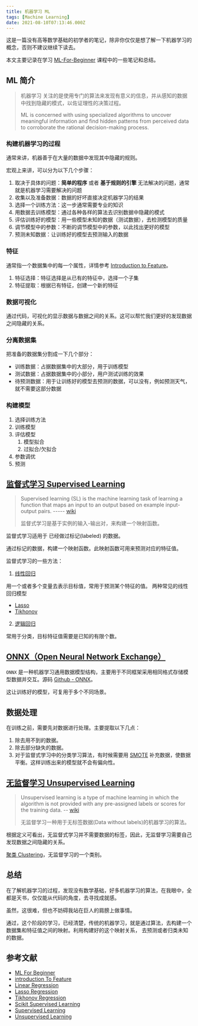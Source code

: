 ```yaml
---
title: 机器学习 ML
tags: [Machine Learning]
date: 2021-08-10T07:13:46.000Z
---
```


这是一篇没有高等数学基础的初学者的笔记，除非你仅仅是想了解一下机器学习的概念，否则不建议继续下读去。

本文主要记录在学习 [ML-For-Beginner] 课程中的一些笔记和总结。

<!-- more -->

## ML 简介

> 机器学习 关注的是使用专门的算法来发现有意义的信息，并从感知的数据中找到隐藏的模式，以佐证理性的决策过程。
>
> ML is concerned with using specialized algorithms to uncover meaningful information and find hidden patterns from perceived data to corroborate the rational decision-making process.

### 构建机器学习的过程

通常来讲，机器善于在大量的数据中发现其中隐藏的规则。

宏观上来讲，可以分为以下几个步骤：

1. 取决于具体的问题：**简单的程序** 或者 **基于规则的引擎** 无法解决的问题，通常就是机器学习需要解决的问题
2. 收集以及准备数据：数据的好坏直接决定机器学习的结果
3. 选择一个训练方法：这一步通常需要专业的知识
4. 用数据去训练模型：通过各种各样的算法去识别数据中隐藏的模式
5. 评估训练好的模型：用一些模型未知的数据（测试数据），去检测模型的质量
6. 调节模型中的参数：不断的调节模型中的参数，以此找出更好的模型
7. 预测未知数据：让训练好的模型去预测输入的数据

### 特征

通常指一个数据集中的每一个属性，详情参考 [Introduction to Feature][introduction-to-feature]。

1. 特征选择：特征选择是从已有的特征中，选择一个子集
2. 特征提取：根据已有特征，创建一个新的特征

### 数据可视化

通过代码，可视化的显示数据与数据之间的关系。这可以帮忙我们更好的发现数据之间隐藏的关系。

### 分离数据集

把准备的数据集分割成一下几个部分：

- 训练数据：占据数据集中的大部分，用于训练模型
- 测试数据：占据数据集中的小部分，用户测试训练的效果
- 待预测数据：用于让训练好的模型去预测的数据，可以没有，例如预测天气，就不需要这部分数据

### 构建模型

1. 选择训练方法
2. 训练模型
3. 评估模型
   1. 模型拟合
   2. 过拟合/欠拟合
4. 参数调优
5. 预测

## [监督式学习 Supervised Learning][supervised-learning]

> Supervised learning (SL) is the machine learning task of learning a function that maps an input to an output based on example input-output pairs. ----- [wiki][supervised-learning]
>
> 监督式学习是基于实例的输入-输出对，来构建一个映射函数。

监督式学习适用于 已经做过标记(labeled) 的数据。

通过标记的数据，构建一个映射函数。此映射函数可用来预测对应的特征值。

监督式学习的一些方法：

1. [线性回归][linear-regression]

用一个或者多个变量去表示目标值，常用于预测某个特征的值。 两种常见的线性回归模型

- [Lasso][lasso]
- [Tikhonov][tikhonov]

2. [逻辑回归][logistic-regression]

常用于分类，目标特征值需要是已知的有限个数。

## [ONNX（Open Neural Network Exchange）][onnx]

`ONNX` 是一种机器学习通用数据模型结构，主要用于不同框架采用相同格式存储模型数据并交互。源码 [Github - ONNX](https://github.com/onnx/onnx)。

这让训练好的模型，可复用于多个不同场景。

## 数据处理

在训练之前，需要先对数据进行处理。主要提取以下几点：

1. 除去用不到的数据。
2. 除去部分缺失的数据。
3. 对于监督式学习中的分类学习算法，有时候需要用 [SMOTE][smote] 补充数据，使数据平衡。这样训练出来的模型就不会有偏向性。

## [无监督学习 Unsupervised Learning][unsupervised-learning]

> Unsupervised learning is a type of machine learning in which the algorithm is not provided with any pre-assigned labels or scores for the training data. -- [wiki][unsupervised-learning]
>
> 无监督学习一种用于无标签数据(Data without labels)的机器学习的算法。

根据定义可看出，无监督式学习并不需要数据的标签，因此，无监督学习需要自己发现数据之间隐藏的关系。

[聚类 Clustering][cluster-analysis]，无监督学习的一个类别。

## 总结

在了解机器学习的过程，发现没有数学基础，好多机器学习的算法，在我眼中，全都是天书，仅仅能从代码的角度，去寻找成就感。

虽然，这很难，但也不妨碍我站在巨人的肩膀上做事情。

通过，这个阶段的学习，已经清楚，传统的机器学习，就是通过算法，去构建一个数据集和特征值之间的映射。利用构建好的这个映射关系，
去预测或者归类未知的数据。

## 参考文献

- [ML For Beginner][ml-for-beginner]
- [introduction To Feature][introduction-to-feature]
- [Linear Regression][linear-regression]
- [Lasso Regression][lasso]
- [Tikhonov Regression][tikhonov]
- [Scikit Supervised Learning](https://scikit-learn.org/stable/supervised_learning.html)
- [Supervised Learning][supervised-learning]
- [Unsupervised Learning][unsupervised-learning]

[ml-for-beginner]: https://github.com/microsoft/ML-For-Beginners
[introduction-to-feature]: https://www.datasciencecentral.com/profiles/blogs/an-introduction-to-variable-and-feature-selection
[linear-regression]: https://www.wikiwand.com/en/Linear_regression
[lasso]: https://www.wikiwand.com/en/Lasso_(statistics)
[tikhonov]: https://www.wikiwand.com/en/Tikhonov_regularization
[logistic-regression]: https://www.wikiwand.com/en/Logistic_regression
[onnx]: https://www.wikiwand.com/en/Open_Neural_Network_Exchange
[supervised-learning]: https://wikipedia.org/wiki/Supervised_learning
[smote]: https://imbalanced-learn.org/dev/references/generated/imblearn.over_sampling.SMOTE.html
[unsupervised-learning]: https://www.wikiwand.com/en/Unsupervised_learning
[cluster-analysis]: https://www.wikiwand.com/en/Cluster_analysis
